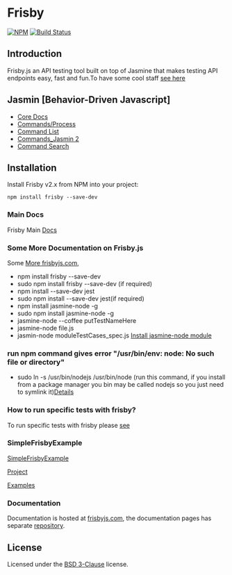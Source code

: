 # Frisby

[![NPM](https://nodei.co/npm/frisby.png)](https://nodei.co/npm/frisby/)
[![Build
Status](https://travis-ci.org/vlucas/frisby.png?branch=master)](https://travis-ci.org/vlucas/frisby)

## Introduction

Frisby.js an API testing tool built on top of Jasmine that makes testing API
endpoints easy, fast and fun.To have some cool staff [see here](https://ptmccarthy.github.io/2014/06/28/rest-testing-with-frisby/)

## Jasmin [Behavior-Driven Javascript]
* [Core Docs](https://jasmine.github.io/pages/docs_home.html)
* [Commands/Process](https://jasmine.github.io/2.0/introduction.html)
* [Command List](https://github.com/mattfysh/cheat-sinon-jasmine/blob/master/readme.md)
* [Commands_Jasmin 2](https://github.com/lennonjesus/jasmine2-cheatsheet/blob/master/README.md)
* [Command Search](https://github.com/search?utf8=%E2%9C%93&q=jasmine+cheat&type=)

## Installation

Install Frisby v2.x from NPM into your project:

    npm install frisby --save-dev


### Main Docs

Frisby Main [Docs](https://github.com/vlucas/frisby/blob/master/README.md)


### Some More Documentation on Frisby.js
Some [More frisbyjs.com](https://ian_lin.gitbooks.io/javascript-testing/content/chapter4.html),
* npm install frisby --save-dev
* sudo npm install frisby --save-dev (if required)
* npm install --save-dev jest
* sudo npm install --save-dev jest(if required)
* npm install jasmine-node -g
* sudo npm install jasmine-node -g
* jasmine-node --coffee putTestNameHere
* jasmine-node file.js
* jasmin-node moduleTestCases_spec.js [Install jasmine-node module](https://stackoverflow.com/questions/35638251/how-to-run-specific-tests-with-frisby)

### run npm command gives error "/usr/bin/env: node: No such file or directory"
* sudo ln -s /usr/bin/nodejs /usr/bin/node (run this command, if you install from a package manager you bin may be called nodejs so you just need to symlink it)[Details](https://github.com/nodejs/node-v0.x-archive/issues/3911)


### How to run specific tests with frisby?
To run specific tests with frisby please [see](https://stackoverflow.com/questions/35638251/how-to-run-specific-tests-with-frisby)

### SimpleFrisbyExample

[SimpleFrisbyExample](https://github.com/iangemtek/SimpleFrisbyExample/tree/master/node_modules/frisby/examples)

[Project](https://github.com/iangemtek/SimpleFrisbyExample)

[Examples](https://github.com/search?utf8=%E2%9C%93&q=frisby+example&type=)


### Documentation

Documentation is hosted at [frisbyjs.com](http://frisbyjs.com/), the
documentation pages has separate
[repository](https://github.com/vlucas/frisby-site).

## License

Licensed under the [BSD 3-Clause](http://opensource.org/licenses/BSD-3-Clause)
license.
